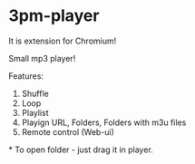 3pm-player
==========

It is extension for Chromium!

Small mp3 player!

Features: 

 1. Shuffle
 2. Loop
 3. Playlist
 3. Playign URL, Folders, Folders with m3u files
 4. Remote control (Web-ui)
 
 \* To open folder - just drag it in player.
